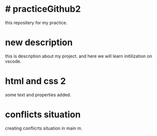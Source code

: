 # # practiceGithub2
this repositery for my practice.
# new description
this is description about my project. and here we will learn initilization on vscode.
# html and css 2
some text and properties added.
# conflicts situation
creating conflicrts situation in main m.
